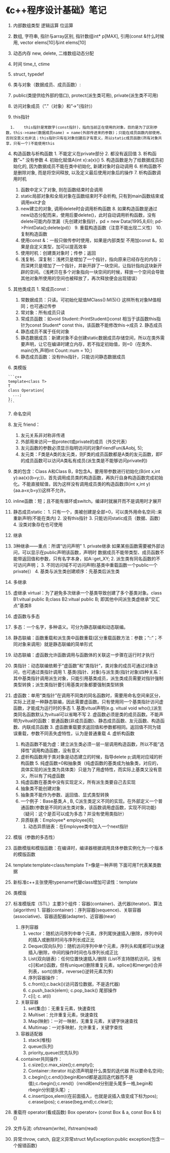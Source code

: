 # 《c++程序设计基础》笔记



1.	内部数组类型 逻辑运算 位运算
2.	数组, 字符串<string>, 指针与array区别, 指针数组int* p[MAX], 引用(const &什么时候用, vector<int> elems[10]与int elems[10]
3.	动态内存 new, delete, 二维数组动态分配
4.	时间 time_t, ctime 
5.	struct, typedef
6.	类与对象（数据成员、成员函数）: 
   1. public(类提供给外部的借口), protect(派生类可用), private(派生类不可用)
   
   2. 访问对象成员（”.”（对象）和”->”(指针)）
   
   3.	this指针
      
      1.	this指针是常数字(const指针)，指向当前正在使用的对象，目的是为了区别参数，this->name(数据成员name) = name(外部传进来的参数)；只能在成员函数内部使用，否则没意义也非法；this指针只有在对象创建后才有意义，所以static成员函数(所有对象共享，只有一个)不能使用this
      
   4.	构造函数与析构函数
      1.	不能定义在private部分
      2.	都没有返回值
      3.	析构函数”~” 没有参数
      4.	初始化赋值A(int x):a(x){} 
      5.	构造函数是为了给数据成员初始化的, 因为数据成员不能在类中初始化, 新建对象时自动调用
      6.	析构函数不是删除对象, 而是将空间释放, 以及定义最后使用对象后的操作
      7.	析构函数调用时机
         1.	函数中定义了对象, 则在函数结束时会调用
         2.	static局部对象和全局对象在函数结束时不会析构, 只有到main函数结束或调用exit才会
         3.	new建立的对象, 调用delete时会调用析构函数
      8.	如果构造函数是通过new动态分配而来，使用后要delete()，此时自动调用析构函数，没有delete可能内存泄漏（先创建对象指针，pd = new Data(1995,8,6)); pd->PrintData();delete(pd)）
      9.	重载构造函数（注意不能出现二义性）
      10.	复制构造函数
         1.	使用const &：一般只做传参时使用，如果是内部类型 不用加const &，如果是自定义类型，加可以提高效率
         2.	使用时机：创建类对象时；传参；返回
         3.	浅复制、深复制：浅拷贝是增加了一个指针，指向原来已经存在的内存；而深拷贝是增加了一个指针，并新开辟了一块空间，让指针指向这块新开辟的空间。（浅拷贝在多个对象指向一块空间的时候，释放一个空间会导致其他对象所使用的空间也被释放了，再次释放便会出现错误）
      
   5.	其他类成员
      1.	常成员const：
         1.	常数据成员：只读。可初始化赋值MClass():M(5){} 这样所有对象M值相同；也可通过传参
         2.	常对象：所有成员只读
         3.	常成员函数：如void Student::PrintStudent()const 相当于该函数this指针为const Student* const this，该函数不能修改this->成员
      2.	静态成员
         1.	静态成员不属于任何对象
         2.	静态数据成员：新建对象不会创建static数据成员存储空间，所以在类外需要声明，让它在编译时建立内存，若不指定初始值，则=0（在类外、main()外,声明int Count::num = 10;）
         3.	静态成员函数：没有this指针，只能访问静态数据成员
      
   6.	类模版
   
     ```c++
     template<class T>
     T
     class Operation{
       ...;
     };
     ```
   
   7. 命名空间
   
   8. 友元 friend：
      1.	友元关系非对称非传递
      2.	外部用来访问一些protect或private的成员（外交代表）
      3.	友元函数的参数必须显示指明访问的对象FriendFun(&Aobj, 5);
      4.	友元类：F类是A类的友元类，则F类的成员函数都是A类的友元函数，即F的成员函数可以访问A类私有成员(派生类是不能够访问private的)
   
   9. 类的包含：Class A和Class B，B包含A。要用带参数进行初始化(B(int x,int y):aa(x){b=y;})，首先调用成员类的构造函数，再执行自身构造函数完成初始化。不能直接赋值，因为这样没有调用成员类的构造函数(B(int x,int y){aa.a=x;b=y})这样不允许。
   
   10. inline函数：短；且不能有循环或switch。编译时就展开而不是调用时才展开
   
   11. 静态成员static：
      1.	只有一个，类被创建是全部=0，可以类外用命名空间::来重新声明(不能在类内)
      2.	没有this指针
      3.	只能访问static成员（数据、函数）
      4.	没类对象存在也可使用
7.	继承
   1.	3种继承——重点：所谓“访问声明”
      1.	private继承 如果某些函数需要被外部访问，可以显示在public声明该函数，声明时 数据成员不能带类型、成员函数不能带返回值和参数，只有名字本身，如A::get_XY;
      2.	派生类有同名函数的不可访问声明；
      3.	不同访问域不可访问声明(基类中重载函数一个public一个private)）
      4.	基类与派生类创建顺序：先基类后派生类
   2.	多继承
   3.	虚继承 virtual：为了避免多次继承一个基类导致创建了多个基类对象。class B1:vitual public B;class B2:vitual public B; 即其他中间派生类虚继承”交汇点”基类B
8.	虚函数与多态
   1.	多态：一个名字，多种语义。可分为静态联编和动态联编。
   2.	静态联编：函数重载和派生类中函数重载(区分重载函数方法：参数；”::”；不同对象来调用）就是静态联编的简单形式
   3.	动态联编：虚函数允许函数调用与函数体的关联这一步骤在运行时才执行
   4.	类指针：动态联编依赖于“虚函数”和“类指针”，类对象的成员可通过对象访问，也可通过类指针调用
      1.	基类(指针、对象)与派生类(指针对象)四种关系：其中基类指针调用派生对象，只能引用基类成员，派生类成员需要对指针强制类型转换；派生类指针要引用基类对象都要强制类型转换
   5.	虚函数：单用“类指针”在调用不同类的同名函数时，需要用命名空间来区分，实际上还是一种静态联编，因此需要虚函数。只有使用同一个基类指针访问虚函数，才能成为运行时的多态
      1.	基类vitual声明(e.g. vitual void who();)派生类同名函数默认为vitual可以省略不写
      2.	虚函数必须是类的成员函数。不能声明为vitual的函数：普通函数(非成员函数)、静态成员函数、友元函数、构造函数、内联成员函数
      3.	虚函数重载要求返回值和参数都相同。返回值不同为错误重载，参数不同丢失虚特性，认为是普通重载
      4.	虚析构函数
         1.	构造函数不能为虚：建立派生类必须一层一层调用构造函数，所以不能“选择性”调用构造函数，没有意义
         2.	虚析构函数用于类对象是动态建立的时候，指导delete p;调用对应域的析构函数
      5.	纯虚函数=0和抽象类（纯虚函数的基类成为抽象类，对应的，具体实现的派生类为具体类）只是为了用虚特性，而实际上基类又没有意义，所以有了纯虚函数
         1.	纯虚函数在基类中没有实现定义，所有派生类要自己去实现
         2.	抽象类不能创建对象
         3.	抽象类不能作为参数、返回值、显式类型转换
         4.	一个例子：Base基类,A , B, C派生类定义不同的实现。在外部定义一个普通函数(参数是不同的派生类对象，该函数调用虚函数，实现不同功能)（疑问：这个是否可以成为多态？并没有使用类指针）
         5.	异质联表：Employee* employee[6];
            1.	动态异质链表：在Employee类中加入一个next指针 
9.	模版（参数的多态性）
   1.	函数模版和模版函数：在编译时，编译器根据调用具体参数实例化为一个版本的模版函数
   2.	template:template<class/template T>像是一种声明 下面可用T代表某类数据
   3.	新标准c++主张使用typename代替class增加可读性：template<typename T>
   4.	类模版
   5.	标准模版库（STL）主要3个组件：容器(container)、迭代器(iterator)、算法(algorithm)
      1.	容器(container)：序列容器(sequence)、关联容器(associative)、容器适配器(adapter)、近容器(near)
         1.	序列容器
            1.	vector：随机访问序列中单个元素，序列尾快速插入/删除，序列中间的插入或删除时间与序列长成正比
            2.	Deque(双向队列)：随机访问序列中单个元素，序列头和尾都可以快速插入/删除，中间的操作时间也与序列长成正比
            3.	List(双向链表)：任何位置快速插入/删除 (List不支持随机访问，没有c[i]和at()函数，但有unique()删除重复元素，splice()和merge()合并列表，sort()排序，reverse()逆转元素次序)
            4.	序列容器操作：
               1.	c.front();c.back()(访问首位数据，不是迭代器)
               2.	c.push_back(elem); c.pop_back() 尾部操作
               3.	c[i];  c. at(i) 
         2.	关联容器
            1.	set(集合)：无重复元素，快速查找
            2.	Multiset：允许重复元素，快速查找
            3.	Map(映射)：一对一映射，无重复元素，关键字快速查找
            4.	Multimap：一对多映射，允许重复，关键字查找
         3.	容器适配器
            1.	stack(堆栈)
            2.	queue(队列)
            3.	priority_queue(优先队列)
         4.	container共同操作：
            1.	c.size();c.max_size();c.empty();
            2.	Container<T>::iterator it(必须声明是什么类型的迭代器 所以要命名空间);
            3.	c.begin();c.end()(begin和end都是返回迭代器而不是值);c.rbegin();c.rend()（rend和end分别是头尾多一格,begin和rbegin分别是头尾）;
            4.	c.insert(pos,elem)(在前面插入，也就是说插入值变成下标为pos); c.erase(pos); c.erase(beg,end);c.clear();
10.	重载符 operator(看成函数) Box operator+ (const Box & a, const Box & b){}
11.	文件与流: ofstream(write), ifstream(read)
12.	异常:throw, catch, 自定义异常struct MyException:public exception{包含一个报错函数}